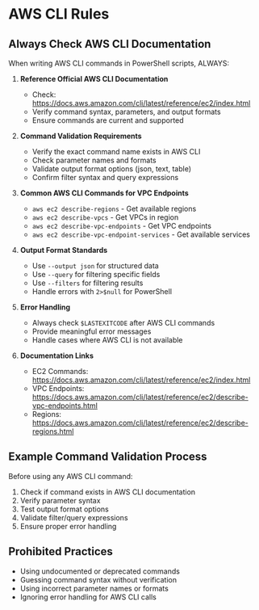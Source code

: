 # AWS CLI Rules

## Always Check AWS CLI Documentation

When writing AWS CLI commands in PowerShell scripts, ALWAYS:

1. **Reference Official AWS CLI Documentation**
   - Check: https://docs.aws.amazon.com/cli/latest/reference/ec2/index.html
   - Verify command syntax, parameters, and output formats
   - Ensure commands are current and supported

2. **Command Validation Requirements**
   - Verify the exact command name exists in AWS CLI
   - Check parameter names and formats
   - Validate output format options (json, text, table)
   - Confirm filter syntax and query expressions

3. **Common AWS CLI Commands for VPC Endpoints**
   - `aws ec2 describe-regions` - Get available regions
   - `aws ec2 describe-vpcs` - Get VPCs in region
   - `aws ec2 describe-vpc-endpoints` - Get VPC endpoints
   - `aws ec2 describe-vpc-endpoint-services` - Get available services

4. **Output Format Standards**
   - Use `--output json` for structured data
   - Use `--query` for filtering specific fields
   - Use `--filters` for filtering results
   - Handle errors with `2>$null` for PowerShell

5. **Error Handling**
   - Always check `$LASTEXITCODE` after AWS CLI commands
   - Provide meaningful error messages
   - Handle cases where AWS CLI is not available

6. **Documentation Links**
   - EC2 Commands: https://docs.aws.amazon.com/cli/latest/reference/ec2/index.html
   - VPC Endpoints: https://docs.aws.amazon.com/cli/latest/reference/ec2/describe-vpc-endpoints.html
   - Regions: https://docs.aws.amazon.com/cli/latest/reference/ec2/describe-regions.html

## Example Command Validation Process

Before using any AWS CLI command:

1. Check if command exists in AWS CLI documentation
2. Verify parameter syntax
3. Test output format options
4. Validate filter/query expressions
5. Ensure proper error handling

## Prohibited Practices

- Using undocumented or deprecated commands
- Guessing command syntax without verification
- Using incorrect parameter names or formats
- Ignoring error handling for AWS CLI calls
